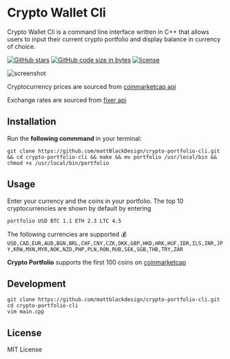 # Crypto Wallet Cli

Crypto Wallet Cli is a command line interface written in C++ that allows users to input their current crypto portfolio and display balance in currency of choice. 

[![GitHub stars](https://img.shields.io/github/stars/mattblackdesign/crypto-portfolio-cli.svg?style=social&label=Stars)](https://github.com/mattblackdesign/crypto-portfolio-cli)
[![GitHub code size in bytes](https://img.shields.io/github/size/mattblackdesign/crypto-portfolio-cli/main.cpp.svg)](https://raw.githubusercontent.com/mattblackdesign/crypto-portfolio-cli/master/main.cpp)
[![license](https://img.shields.io/github/license/mattblackdesign/crypto-portfolio-cli.svg)](https://github.com/mattblackdesign/crypto-portfolio-cli)

![screenshot](https://github.com/mattblackdesign/crypto-portfolio-cli/blob/master/screenshot.png)

Cryptocurrency prices are sourced from [coinmarketcap api](https://coinmarketcap.com/api/)

Exchange rates are sourced from [fixer api](https://api.fixer.io)

## Installation

Run the **following commmand** in your terminal:

```
git clone https://github.com/mattBlackDesign/crypto-portfolio-cli.git && cd crypto-portfolio-cli && make && mv portfolio /usr/local/bin && chmod +x /usr/local/bin/portfolio
```

## Usage

Enter your currency and the coins in your portfolio. 
The top 10 cryptocurrencies are shown by default by entering
```
portfolio USD BTC 1.1 ETH 2.3 LTC 4.5
```

The following currencies are supported 💰
```USD,CAD,EUR,AUD,BGN,BRL,CHF,CNY,CZK,DKK,GBP,HKD,HRK,HUF,IDR,ILS,INR,JPY,KRW,MXN,MYR,NOK,NZD,PHP,PLN,RON,RUB,SEK,SGB,THB,TRY,ZAR```


**Crypto Portfolio** supports the first 100 coins on [coinmarketcap](https://coinmarketcap.com)


## Development

```
git clone https://github.com/mattblackdesign/crypto-portfolio-cli.git
cd crypto-portfolio-cli
vim main.cpp
```

## License

MIT License